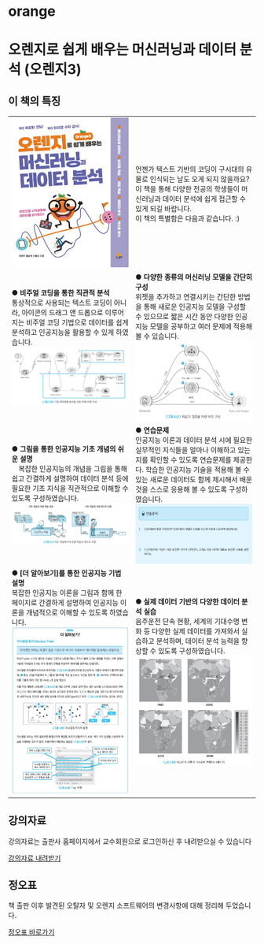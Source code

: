 # orange
<h1>오렌지로 쉽게 배우는 머신러닝과 데이터 분석 (오렌지3)</h1>
<h2>이 책의 특징</h2>
<table><tr><td width= 50%><img src = "https://github.com/PKNU-PR-ML-Lab/orange/blob/main/book.jpg"></td><td>언젠가 텍스트 기반의 코딩이 구시대의 유물로 인식되는 날도 오게 되지 않을까요? 이 책을 통해 다양한 전공의 학생들이 머신러닝과 데이터 분석에 쉽게 접근할 수 있게 되길 바랍니다.<br>
이 책의 특별함은 다음과 같습니다. :)<br></td></tr>
<tr>
  <td><b>● 비주얼 코딩을 통한 직관적 분석</b><br> 통상적으로 사용되는 텍스트 코딩이 아니라, 아이콘의 드래그 앤 드롭으로 이루어지는 비주얼 코딩 기법으로 데이터를 쉽게 분석하고 인공지능을 활용할 수 있게 하였습니다.<br>
    <img src="https://github.com/PKNU-PR-ML-Lab/orange/blob/main/imgs/1%EA%B7%B8%EB%A6%BC5-50.JPG">
  </td>
  <td>
    <b>● 다양한 종류의 머신러닝 모델을 간단히 구성</b><br> 위젯을 추가하고 연결시키는 간단한 방법을 통해 새로운 인공지능 모델을 구성할 수 있으므로 짧은 시간 동안 다양한 인공지능 모델을 공부하고 여러 문제에 적용해 볼 수 있습니다.<br><img src="https://github.com/PKNU-PR-ML-Lab/orange/blob/main/imgs/2%EA%B7%B8%EB%A6%BC6-51.JPG">
  </td></tr>
<tr>
  <td><b>● 그림을 통한 인공지능 기초 개념의 쉬운 설명</b><br>　복잡한 인공지능의 개념을 그림을 통해 쉽고 간결하게 설명하여 데이터 분석 등에 필요한 기초 지식을 직관적으로 이해할 수 있도록 구성하였습니다.<br><img src="https://github.com/PKNU-PR-ML-Lab/orange/blob/main/imgs/3%EA%B7%B8%EB%A6%BC6-2.JPG"></td>
  <td><b>● 연습문제</b><br> 인공지능 이론과 데이터 분석 시에 필요한 실무적인 지식들을 얼마나 이해하고 있는지를 확인할 수 있도록 연습문제를 제공한다. 학습한 인공지능 기술을 적용해 볼 수 있는 새로운 데이터도 함께 제시해서 배운 것을 스스로 응용해 볼 수 있도록 구성하였습니다.<br><img src="https://github.com/PKNU-PR-ML-Lab/orange/blob/main/imgs/6.jpg"></td></tr>
<tr>
  <td><b>● [더 알아보기]를 통한 인공지능 기법 설명</b><br> 복잡한 인공지능 이론을 그림과 함께 한 페이지로 간결하게 설명하여 인공지능 이론을 개념적으로 이해할 수 있도록 하였습니다.<br><img src="https://github.com/PKNU-PR-ML-Lab/orange/blob/main/imgs/4.jpg"></td>
  <td><b>● 실제 데이터 기반의 다양한 데이터 분석 실습</b><br> 음주운전 단속 현황, 세계의 기대수명 변화 등 다양한 실제 데이터를 가져와서 실습하고 분석하며, 데이터 분석 능력을 향상할 수 있도록 구성하였습니다.<br><img src="https://github.com/PKNU-PR-ML-Lab/orange/blob/main/imgs/5%EA%B7%B8%EB%A6%BC9-56.JPG"></td></tr>
</table>

<h2>강의자료</h2>
<p>강의자료는 출판사 홈페이지에서 교수회원으로 로그인하신 후 내려받으실 수 있습니다</p>
<p><a href='https://www.booksr.co.kr/product/%EC%98%A4%EB%A0%8C%EC%A7%80%EB%A1%9C-%EC%89%BD%EA%B2%8C-%EB%B0%B0%EC%9A%B0%EB%8A%94-%EB%A8%B8%EC%8B%A0%EB%9F%AC%EB%8B%9D%EA%B3%BC-%EB%8D%B0%EC%9D%B4%ED%84%B0-%EB%B6%84%EC%84%9D/'>강의자료 내려받기</a></p>

<h2>정오표</h2>
<p>책 출판 이후 발견된 오탈자 및 오렌지 소프트웨어의 변경사항에 대해 정리해 두었습니다.</p>
<p><a href="https://github.com/PKNU-PR-ML-Lab/orange/blob/main/%EC%A0%95%EC%98%A4%ED%91%9C.md">정오표 바로가기</a></p>
